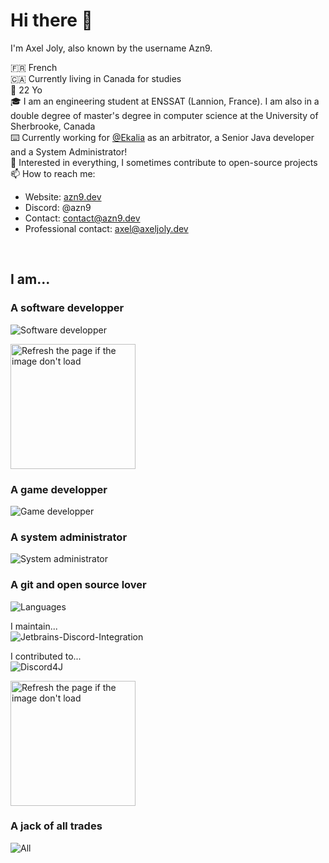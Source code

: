 # Hi there 👋

I'm Axel Joly, also known by the username Azn9.

🇫🇷 French<br>
🇨🇦 Currently living in Canada for studies<br>
🎂 22 Yo<br>
🎓 I am an engineering student at ENSSAT (Lannion, France). I am also in a double degree of master's degree in computer science at the University of Sherbrooke, Canada<br>
⌨️ Currently working for [@Ekalia](https://ekalia.fr) as an arbitrator, a Senior Java developer and a System Administrator!<br>
👀 Interested in everything, I sometimes contribute to open-source projects<br>
📫 How to reach me: 
- Website: [azn9.dev](https://azn9.dev)
- Discord: @azn9
- Contact: [contact@azn9.dev](mailto:contact@azn9.dev)
- Professional contact: [axel@axeljoly.dev](mailto:axel@axeljoly.dev)
<br>

## I am...

### A software developper
![Software developper](https://skillicons.dev/icons?i=java,kotlin,ts,react,c,cpp,cs,go,gradle,maven,regex,bash&theme=light)


<img height=200 align="center" src="https://ghreadmestats.azn9.dev/api/top-langs/?username=Azn9&count_private=true&show_icons=true&layout=compact&card_width=320" alt="Refresh the page if the image don't load" />

### A game developper
![Game developper](https://skillicons.dev/icons?i=cpp,cs,unity,unreal&theme=light)

### A system administrator
![System administrator](https://skillicons.dev/icons?i=ansible,cloudflare,docker,grafana,kubernetes,mongodb,mysql,nginx,postman,prometheus,rabbitmq,sentry&theme=light)

### A git and open source lover
![Languages](https://skillicons.dev/icons?i=git,github,gitlab&theme=light)

I maintain...<br>
![Jetbrains-Discord-Integration](https://github-readme-stats.vercel.app/api/pin/?username=Azn9&repo=Jetbrains-Discord-Integration&show_owner=true)

I contributed to...<br>
![Discord4J](https://github-readme-stats.vercel.app/api/pin/?username=Discord4J&repo=Discord4J&show_owner=true)

<img height=200 align="center" src="https://ghreadmestats.azn9.dev/api?username=Azn9&count_private=true&show_icons=true&show=reviews&include_all_commits=true&rank_icon=github" alt="Refresh the page if the image don't load" />

### A jack of all trades
![All](https://skillicons.dev/icons?i=blender,bash,ansible,arduino,bootstrap,c,cs,cpp,cloudflare,cmake,css,discord,docker,figma,gcp,git,github,gitlab,go,gradle,grafana,html,idea,java,js,kotlin,kubernetes,linux,md,maven,mongodb,mysql,nginx,php,postman,processing,prometheus,py,rabbitmq,raspberrypi,react,redis,regex,stackoverflow,sentry,tailwind,ts,unity,unreal,visualstudio,vscode&theme=light)
